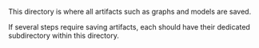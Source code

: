 This directory is where all artifacts such as graphs and models are saved.

If several steps require saving artifacts, each should have their dedicated subdirectory within this directory.